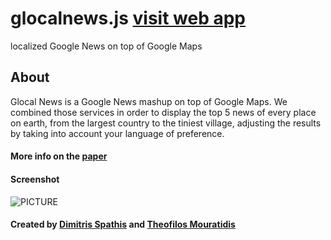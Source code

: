 # glocalnews.js [visit web app](http://glocalne.ws)
localized Google News on top of Google Maps

## About 
Glocal News is a Google News mashup on top of Google Maps. We combined those services in order to display the top 5 news of every place on earth, from the largest country to the tiniest village, adjusting the results by taking into account your language of preference.

#### More info on the [paper](http://link.springer.com/chapter/10.1007/978-3-319-14139-8_1)

#### Screenshot
![PICTURE](http://static.tumblr.com/zgm2gaj/nxEmrwe8u/screenshot.jpg)

#### Created by [Dimitris Spathis](https://github.com/sdimi) and [Theofilos Mouratidis](https://github.com/thmour)



